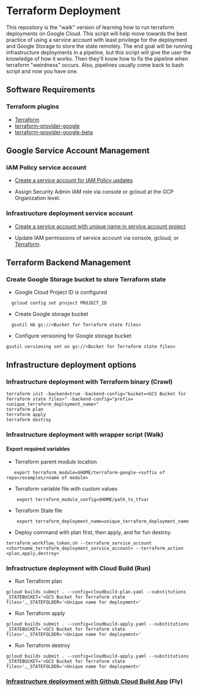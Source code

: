 # Terraform Deployment
This repository is the "walk" version of learning how to run terraform deployments on Google Cloud. This script will help move towards the best practice of using a service account with least privilege for the deployment and Google Storage to store the state remotely. The end goal will be running infrastructure deployments in a pipeline, but this script will give the user the knowledge of how it works. Then they'll know how to fix the pipeline when terraform "weirdness" occurs. Also, pipelines usually come back to bash script and now you have one.

## Software Requirements

### Terraform plugins
- [Terraform](https://www.terraform.io/downloads.html) 
- [terraform-provider-google](https://github.com/terraform-providers/terraform-provider-google) 
- [terraform-provider-google-beta](https://github.com/terraform-providers/terraform-provider-google-beta) 

## Google Service Account Management 

### IAM Policy service account

 - [Create a service account for IAM Policy updates](https://github.com/jasonbisson/gcp_service_accounts/blob/master/create_service_account.sh)

- Assign Security Admin IAM role via console or gcloud at the GCP Organization level.

### Infrastructure deployment service account

- [Create a service account with unique name in service account project](https://github.com/jasonbisson/gcp_service_accounts/blob/master/create_service_account.sh)

- Update IAM permissions of service account via console, gcloud, or [Terraform](https://github.com/terraform-google-modules/terraform-google-iam.git). 

## Terraform Backend Management

### Create Google Storage bucket to store Terraform state
  - Google Cloud Project ID is configured
  ```
    gcloud config set project PROJECT_ID 
  ```
  - Create Google storage bucket
  ```
    gsutil mb gs://<Bucket for Terraform state files>
  ```
  - Configure versioning for Google storage bucket
  ```
  gsutil versioning set on gs://<Bucket for Terraform state files>
  ```

## Infrastructure deployment options

### Infrastructure deployment with Terraform binary (Crawl)
```
terraform init -backend=true -backend-config="bucket=<GCS Bucket for Terraform state files>" -backend-config="prefix=<unique_terraform_deployment_name>"
terraform plan
terraform apply
terraform destroy
```

### Infrastructure deployment with wrapper script (Walk)

#### Export required variables

  - Terraform parent module location
  ```
     export terraform_module=$HOME/terraform-google-<suffix of repo>/examples/<name of module> 
  ```
  - Terraform variable file with custom values
  ```
      export terraform_module_config=$HOME/path_to_tfvar
  ```
  - Terraform State file
  ```
      export terraform_deployment_name=unique_terraform_deployment_name
  ```

  - Deploy command with plan first, then apply, and for fun destroy.
  ```
  terraform_workflow_token.sh --terraform_service_account <shortname_terraform_deployment_service_account> --terraform_action <plan,apply,destroy>
  ```


### Infrastructure deployment with Cloud Build (Run)

  - Run Terraform plan
  ```
  gcloud builds submit . --config=cloudbuild-plan.yaml --substitutions _STATEBUCKET='<GCS Bucket for Terraform state files>',_STATEFOLDER='<Unique name for deployment>'
  ```

  - Run Terraform apply
  ```
  gcloud builds submit . --config=cloudbuild-apply.yaml --substitutions _STATEBUCKET='<GCS Bucket for Terraform state files>',_STATEFOLDER='<Unique name for deployment>'
  ```

  - Run Terraform destroy
  ```
  gcloud builds submit . --config=cloudbuild-apply.yaml --substitutions _STATEBUCKET='<GCS Bucket for Terraform state files>',_STATEFOLDER='<Unique name for deployment>'
  ```

### [Infrastructure deployment with Github Cloud Build App](https://cloud.google.com/solutions/managing-infrastructure-as-code) (Fly)







